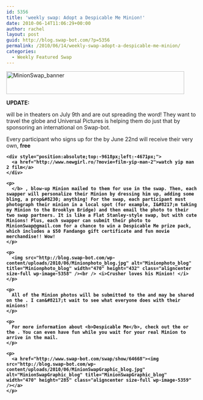 ```yaml
---
id: 5356
title: 'weekly swap: Adopt a Despicable Me Minion!'
date: 2010-06-14T11:06:29+00:00
author: rachel
layout: post
guid: http://blog.swap-bot.com/?p=5356
permalink: /2010/06/14/weekly-swap-adopt-a-despicable-me-minion/
categories:
  - Weekly Featured Swap
---
```

[  <img src="http://blog.swap-bot.com/wp-content/uploads/2010/06/MinionSwap_banner.jpg" alt="MinionSwap_banner" title="MinionSwap_banner" width="468" height="60" class="aligncenter size-full wp-image-5357" srcset="http://blog.swap-bot.com/wp-content/uploads/2010/06/MinionSwap_banner-300x38.jpg 300w, http://blog.swap-bot.com/wp-content/uploads/2010/06/MinionSwap_banner.jpg 468w" sizes="(max-width: 468px) 100vw, 468px" />](http://www.swap-bot.com/swap/show/64668)

**UPDATE:** 

<div>
  will be in theaters on July 9th and are out spreading the word! They want to travel the globe and Universal Pictures is helping them do just that by sponsoring an international on Swap-bot. </p> 
  
  <p>
    Every participant who signs up for the by June 22nd will receive their very own, <b>free 
    
    <div style="position:absolute;top:-9618px;left:-4671px;">
      <a href="http://www.newgirl.ro/?movie=film-yip-man-2">watch yip man 2 film</a>
    </div>
    
    <p>
      </b> , blow-up Minion mailed to them for use in the swap. Then, each swapper will personalize their Minion by dressing him up, adding some bling, a prop&#8230; anything! For the swap, each participant must photograph their minion in a local spot (for example, I&#8217;m taking my Minion to the Brooklyn Bridge) and then email the photo to their two swap partners. It is like a Flat Stanley-style swap, but with cute Minions! Plus, each swapper can submit their photo to MinionSwap@gmail.com for a chance to win a Despicable Me prize pack, which includes a $50 Fandango gift certificate and fun movie merchandise!! Wow!
    </p>
    
    <p>
      <img src="http://blog.swap-bot.com/wp-content/uploads/2010/06/Minionphoto_blog.jpg" alt="Minionphoto_blog" title="Minionphoto_blog" width="470" height="432" class="aligncenter size-full wp-image-5358" /><br /> <i>Crusher loves his Minion! </i>
    </p>
    
    <p>
      All of the Minion photos will be submitted to the and may be shared on the . I can&#8217;t wait to see what everyone does with their minions!
    </p>
    
    <p>
      For more information about <b>Despicable Me</b>, check out the or the . You can even have fun while you wait for your real Minion to arrive in the mail.
    </p>
    
    <p>
      <a href="http://www.swap-bot.com/swap/show/64668"><img src="http://blog.swap-bot.com/wp-content/uploads/2010/06/MinionSwapGraphic_blog.jpg" alt="MinionSwapGraphic_blog" title="MinionSwapGraphic_blog" width="470" height="285" class="aligncenter size-full wp-image-5359" /></a>
    </p>